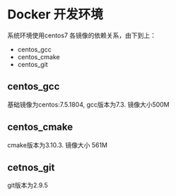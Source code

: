 # Docker 开发环境 #

  系统环境使用centos7 各镜像的依赖关系，由下到上：
  
  + centos_gcc
  + centos_cmake
  + centos_git
  
## centos_gcc ##

  基础镜像为centos:7.5.1804, gcc版本为7.3. 镜像大小500M
  
## centos_cmake ##
 
   cmake版本为3.10.3. 镜像大小 561M

## cetnos_git ##

  git版本为2.9.5
